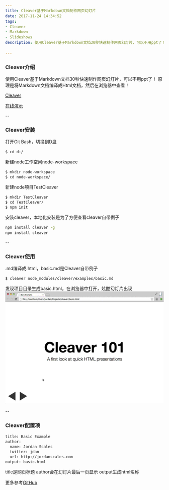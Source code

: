 ```yaml
---
title: Cleaver基于Markdown文档制作网页幻灯片
date: 2017-11-24 14:34:52
tags: 
- Cleaver
- Markdown
- Slideshows
description: 使用Cleaver基于Markdown文档30秒快速制作网页幻灯片，可以不用ppt了！

---
```


### Cleaver介绍

使用Cleaver基于Markdown文档30秒快速制作网页幻灯片，可以不用ppt了！
原理是将Markdown文档编译成Html文档，然后在浏览器中查看！

[Cleaver](https://github.com/jdan/cleaver)

[在线演示](http://jdan.github.io/cleaver/)

--

### Cleaver安装

打开Git Bash，切换到D盘
```
$ cd d:/
```
新建node工作空间node-workspace
```
$ mkdir node-workspace
$ cd node-workspace/
```
新建node项目TestCleaver
```
$ mkdir TestCleaver
$ cd TestCleaver/
$ npm init
```
安装cleaver，本地化安装是为了方便查看cleaver自带例子
```bash
npm install cleaver -g
npm install cleaver
```

--

### Cleaver使用

.md编译成.html，basic.md是Cleaver自带例子
```
$ cleaver node_modules/cleaver/examples/basic.md
```
发现项目目录生成basic.html，在浏览器中打开，炫酷幻灯片出现
![](markdown-web-ppt/cleaver.gif)

--

### Cleaver配置项

```
title: Basic Example
author:
  name: Jordan Scales
  twitter: jdan
  url: http://jordanscales.com
output: basic.html
```
title是网页标题
author会在幻灯片最后一页显示
output生成html名称

更多参考[GitHub](https://github.com/jdan/cleaver)